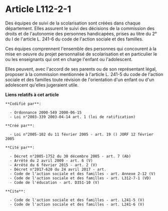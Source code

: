 # Article L112-2-1

Des équipes de suivi de la scolarisation sont créées dans chaque département. Elles assurent le suivi des décisions de la
commission des droits et de l'autonomie des personnes handicapées, prises au titre du 2° du I de l'article L. 241-6 du code
de l'action sociale et des familles. 

Ces équipes comprennent l'ensemble des personnes qui concourent à la mise en oeuvre du projet personnalisé de scolarisation
et en particulier le ou les enseignants qui ont en charge l'enfant ou l'adolescent. 

Elles peuvent, avec l'accord de ses parents ou de son représentant légal, proposer à la commission mentionnée à l'article L.
241-5 du code de l'action sociale et des familles toute révision de l'orientation d'un enfant ou d'un adolescent qu'elles
jugeraient utile.

**Liens relatifs à cet article**

	**Codifié par**:

	  - Ordonnance 2000-549 2000-06-15
	  - Loi n°2003-339 2003-04-14 art. 1 (loi de ratification)

	**Créé par**:

	  - Loi n°2005-102 du 11 février 2005 - art. 19 () JORF 12 février 2005

	**Cité par**:

	  - Décret n°2005-1752 du 30 décembre 2005 - art. 7 (Ab)
	  - Arrêté du 2 avril 2009 - art. 6 (V)
	  - Arrêté du 6 février 2015 - art. 2 (V)
	  - Décret n°2017-620 du 24 avril 2017 - art.
	  - Code de l'action sociale et des familles - art. Annexe 2-12 (V)
	  - Code de l'action sociale et des familles - art. L312-7-1 (VD)
	  - Code de l'éducation - art. D351-10 (V)

	**Cite**:

	  - Code de l'action sociale et des familles - art. L241-5 (V)
	  - Code de l'action sociale et des familles - art. L241-6 (V)
